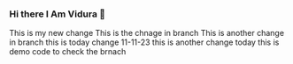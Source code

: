 ### Hi there I Am Vidura 👋

<!--
**viduraishan1997/viduraishan1997** is a ✨ _special_ ✨ repository because its `README.md` (this file) appears on your GitHub profile.

Here are some ideas to get you started:

- 🔭 I’m currently working on ...
- 🌱 I’m currently learning ...
- 👯 I’m looking to collaborate on ...
- 🤔 I’m looking for help with ...
- 💬 Ask me about ...
- 📫 How to reach me: ...
- 😄 Pronouns: ...
- ⚡ Fun fact: ...
-->
This is my new change 
This is the chnage in branch
This is another change in branch
this is today change 11-11-23
this is another change today
this is demo code to check the brnach
